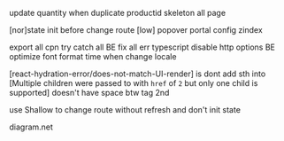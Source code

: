 <!-- Doing -->
update quantity when duplicate productid
skeleton all page
<!-- bug -->

[nor]state init before change route
[low] popover portal config zindex
<!-- optimize -->
export all cpn
try catch all BE
fix all err typescript
disable http options BE
optimize font
format time when change locale
<!-- Err -->

[react-hydration-error/does-not-match-UI-render] is dont add sth into <Text>
[Multiple children were passed to <Link> with `href` of `2` but only one child is supported] <Link> doesn't have space btw tag 2nd

<!-- note -->
use Shallow to change route without refresh and don't init state


<!-- tool -->
diagram.net
